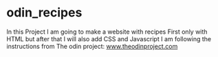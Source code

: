 # odin_recipes
In this Project I am going to make a website with recipes 
First only with HTML but after that I will also add CSS and Javascript 
I am following the instructions from The odin project: www.theodinproject.com 